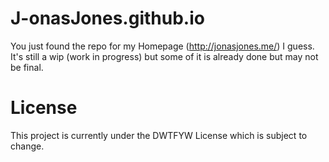 # J-onasJones.github.io

You just found the repo for my Homepage (http://jonasjones.me/) I guess. It's still a wip (work in progress) but some of it is already done but may not be final.

# License

This project is currently under the DWTFYW License which is subject to change.
